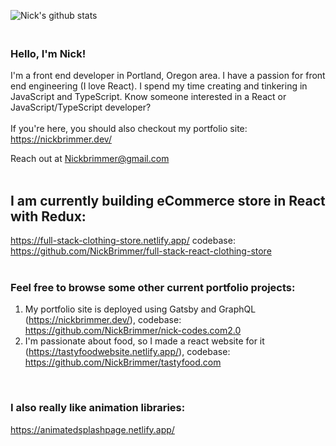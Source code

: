 ![Nick's github stats](https://github-readme-stats.vercel.app/api?username=nickbrimmer&hide=stars)


### <br> Hello, I'm Nick!

I'm a front end developer in Portland, Oregon area. I have a passion for front end engineering (I love React). I spend my time creating and tinkering in JavaScript and TypeScript. Know someone interested in a React or JavaScript/TypeScript developer? 
<br><br>
If you're here, you should also checkout my portfolio site: https://nickbrimmer.dev/
<br>

Reach out at Nickbrimmer@gmail.com
<br><br>

## I am currently building eCommerce store in React with Redux:
https://full-stack-clothing-store.netlify.app/ codebase: https://github.com/NickBrimmer/full-stack-react-clothing-store
<br>
<br>



### Feel free to browse some other current portfolio projects: 
1. My portfolio site is deployed using Gatsby and GraphQL (https://nickbrimmer.dev/), codebase: https://github.com/NickBrimmer/nick-codes.com2.0
2. I'm passionate about food, so I made a react website for it (https://tastyfoodwebsite.netlify.app/), codebase: https://github.com/NickBrimmer/tastyfood.com
<br>

### I also really like animation libraries:

https://animatedsplashpage.netlify.app/
<br>

